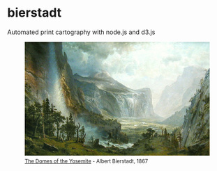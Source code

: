 # bierstadt
Automated print cartography with node.js and d3.js

<figure>
 <img src="img/domes.jpg" alt="The Domes of the Yosemite" id="domes" title="The Domes of the Yosemite"/>
 <figcaption><small><a href="http://www.stjathenaeum.org/albert-bierstadt-the-domes-of-the-yosemite">The Domes of the Yosemite</a> - Albert Bierstadt, 1867<small></figcaption>
</figure>

